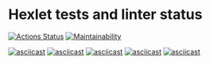 # Hexlet tests and linter status

[![Actions Status](https://github.com/IzarlyShark/frontend-project-44/workflows/hexlet-check/badge.svg)](https://github.com/IzarlyShark/frontend-project-44/actions) [![Maintainability](https://api.codeclimate.com/v1/badges/da45a578b2212e84641b/maintainability)](https://codeclimate.com/github/IzarlyShark/frontend-project-44/maintainability)

[![asciicast](https://asciinema.org/a/542915.svg)](https://asciinema.org/a/542915) [![asciicast](https://asciinema.org/a/Pjv9LBvTKTvWv7Iju5Xnf8fBx.svg)](https://asciinema.org/a/Pjv9LBvTKTvWv7Iju5Xnf8fBx) [![asciicast](https://asciinema.org/a/lVHWAugaWk9eY9iLlXKM4Wt0n.svg)](https://asciinema.org/a/lVHWAugaWk9eY9iLlXKM4Wt0n) [![asciicast](https://asciinema.org/a/ssbwQETMRMT6UmzjBdshfnwSt.svg)](https://asciinema.org/a/ssbwQETMRMT6UmzjBdshfnwSt) [![asciicast](https://asciinema.org/a/5g0KEpZf2TUa4JJLNGk1aFoUh.svg)](https://asciinema.org/a/5g0KEpZf2TUa4JJLNGk1aFoUh)
